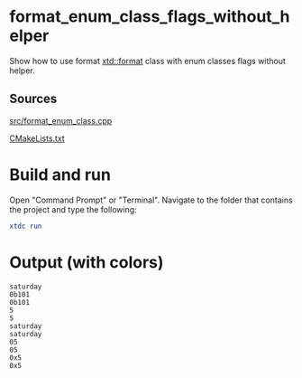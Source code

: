 # format_enum_class_flags_without_helper

Show how to use format [xtd::format](https://codedocs.xyz/gammasoft71/xtd/_format_page.html) class with enum classes flags without helper.

## Sources

[src/format_enum_class.cpp](src/format_enum_class.cpp)

[CMakeLists.txt](CMakeLists.txt)

# Build and run

Open "Command Prompt" or "Terminal". Navigate to the folder that contains the project and type the following:

```cmake
xtdc run
```

# Output (with colors)

```
saturday
0b101
0b101
5
5
saturday
saturday
05
05
0x5
0x5
```

